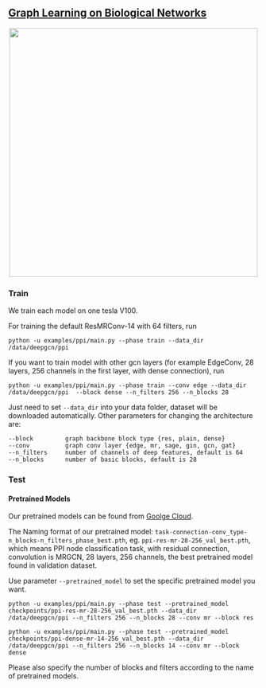 ## [Graph Learning on Biological Networks](https://arxiv.org/pdf/1910.06849.pdf)

<p align="center">
  <img src='https://github.com/lightaime/deep_gcns_torch/blob/master/misc/ppi.png' width=500>
</p>

### Train
We train each model on one tesla V100.

For training the default ResMRConv-14 with 64 filters, run
```
python -u examples/ppi/main.py --phase train --data_dir /data/deepgcn/ppi
```
If you want to train model with other gcn layers (for example EdgeConv, 28 layers, 256 channels in the first layer, with dense connection), run
```
python -u examples/ppi/main.py --phase train --conv edge --data_dir /data/deepgcn/ppi  --block dense --n_filters 256 --n_blocks 28
```

Just need to set `--data_dir` into your data folder, dataset will be downloaded automatically.
Other parameters for changing the architecture are:
```
--block         graph backbone block type {res, plain, dense}
--conv          graph conv layer {edge, mr, sage, gin, gcn, gat}
--n_filters     number of channels of deep features, default is 64
--n_blocks      number of basic blocks, default is 28
```
### Test
#### Pretrained Models
Our pretrained models can be found from [Goolge Cloud](https://drive.google.com/drive/folders/1LoT1B9FDgylUffHY8K43FFfred-luZaz?usp=sharing).

The Naming format of our pretrained model: `task-connection-conv_type-n_blocks-n_filters_phase_best.pth`, eg. `ppi-res-mr-28-256_val_best.pth`, which means PPI node classification task, with residual connection, convolution is MRGCN, 28 layers, 256 channels, the best pretrained model found in validation dataset.

Use parameter `--pretrained_model` to set the specific pretrained model you want. 
```
python -u examples/ppi/main.py --phase test --pretrained_model checkpoints/ppi-res-mr-28-256_val_best.pth --data_dir /data/deepgcn/ppi --n_filters 256 --n_blocks 28 --conv mr --block res
```

```
python -u examples/ppi/main.py --phase test --pretrained_model checkpoints/ppi-dense-mr-14-256_val_best.pth --data_dir /data/deepgcn/ppi --n_filters 256 --n_blocks 14 --conv mr --block dense
```
Please also specify the number of blocks and filters according to the name of pretrained models.

